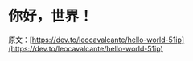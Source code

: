 # 你好，世界！

原文：[https://dev.to/leocavalcante/hello-world-51ip](https://dev.to/leocavalcante/hello-world-51ip)